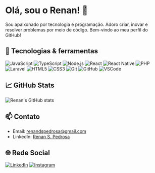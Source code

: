 # Olá, sou o Renan! 👋

Sou apaixonado por tecnologia e programação. Adoro criar, inovar e resolver problemas por meio de código. Bem-vindo ao meu perfil do GitHub!

## 🔧 Tecnologias & ferramentas

![JavaScript](https://img.shields.io/badge/-JavaScript-black?style=flat-square&logo=javascript)
![TypeScript](https://img.shields.io/badge/-TypeScript-007ACC?style=flat-square&logo=typescript)
![Node.js](https://img.shields.io/badge/-Node.js-339933?style=flat-square&logo=node.js)
![React](https://img.shields.io/badge/-React-61DAFB?style=flat-square&logo=react)
![React Native](https://img.shields.io/badge/-React%20Native-61DAFB?style=flat-square&logo=react)
![PHP](https://img.shields.io/badge/-PHP-777BB4?style=flat-square&logo=php)
![Laravel](https://img.shields.io/badge/-Laravel-FF2D20?style=flat-square&logo=laravel)
![HTML5](https://img.shields.io/badge/-HTML5-E34F26?style=flat-square&logo=html5)
![CSS3](https://img.shields.io/badge/-CSS3-1572B6?style=flat-square&logo=css3)
![Git](https://img.shields.io/badge/-Git-F05032?style=flat-square&logo=git)
![GitHub](https://img.shields.io/badge/-GitHub-181717?style=flat-square&logo=github)
![VSCode](https://img.shields.io/badge/-VSCode-007ACC?style=flat-square&logo=visual-studio-code)

## 📈 GitHub Stats

![Renan's GitHub stats](https://github-readme-stats.vercel.app/api?username=renandspedrosa&show_icons=true&theme=radical)

## 📫 Contato

- Email: [renandspedrosa@gmail.com](mailto:renandspedrosa@gmail.com)
- LinkedIn: [Renan S. Pedrosa](https://www.linkedin.com/in/renan-pedrosa/)

## 🌐 Rede Social

[![LinkedIn](https://img.shields.io/badge/-LinkedIn-0077B5?style=flat-square&logo=linkedin)](https://www.linkedin.com/in/renan-pedrosa/)
[![Instagram](https://img.shields.io/badge/-Instagram-E4405F?style=flat-square&logo=instagram)](https://www.instagram.com/renandsp/)
